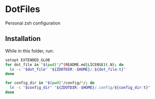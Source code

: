 # DotFiles

Personal zsh configuration

## Installation
While in this folder, run:

```sh
setopt EXTENDED_GLOB
for dot_file in "$(pwd)"/^(README.md|LICENSE)(.N); do
  ln -s "$dot_file" "${ZDOTDIR:-$HOME}/.${dot_file:t}"
done

for config_dir in "$(pwd)"/config/*/; do
  ln -s "$config_dir" "${ZDOTDIR:-$HOME}/.config/${config_dir:t}"
done
```
